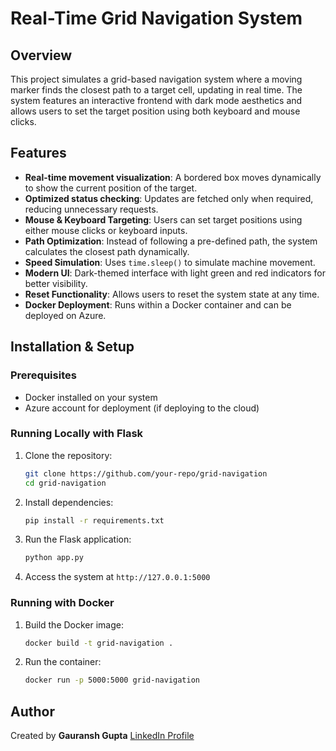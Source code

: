 # Real-Time Grid Navigation System

## Overview
This project simulates a grid-based navigation system where a moving marker finds the closest path to a target cell, updating in real time. The system features an interactive frontend with dark mode aesthetics and allows users to set the target position using both keyboard and mouse clicks.

## Features
- **Real-time movement visualization**: A bordered box moves dynamically to show the current position of the target.
- **Optimized status checking**: Updates are fetched only when required, reducing unnecessary requests.
- **Mouse & Keyboard Targeting**: Users can set target positions using either mouse clicks or keyboard inputs.
- **Path Optimization**: Instead of following a pre-defined path, the system calculates the closest path dynamically.
- **Speed Simulation**: Uses `time.sleep()` to simulate machine movement.
- **Modern UI**: Dark-themed interface with light green and red indicators for better visibility.
- **Reset Functionality**: Allows users to reset the system state at any time.
- **Docker Deployment**: Runs within a Docker container and can be deployed on Azure.

## Installation & Setup

### Prerequisites
- Docker installed on your system
- Azure account for deployment (if deploying to the cloud)

### Running Locally with Flask
1. Clone the repository:
   ```sh
   git clone https://github.com/your-repo/grid-navigation
   cd grid-navigation
   ```
2. Install dependencies:
   ```sh
   pip install -r requirements.txt
   ```
3. Run the Flask application:
   ```sh
   python app.py
   ```
4. Access the system at `http://127.0.0.1:5000`

### Running with Docker
1. Build the Docker image:
   ```sh
   docker build -t grid-navigation .
   ```
2. Run the container:
   ```sh
   docker run -p 5000:5000 grid-navigation
   ```



## Author
Created by **Gauransh Gupta**
[LinkedIn Profile](https://www.linkedin.com/in/gauranshg)

